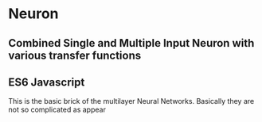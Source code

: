 # Neuron

## Combined Single and Multiple Input Neuron with various transfer functions

## ES6 Javascript

This is the basic brick of the multilayer Neural Networks. Basically they are not so complicated as appear
